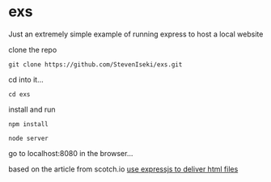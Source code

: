 # exs
Just an extremely simple example of running express to host a local website

clone the repo

`git clone https://github.com/StevenIseki/exs.git`

cd into it...

`cd exs`

install and run

`npm install`

`node server`

go to localhost:8080 in the browser...

based on the article from scotch.io [use expressjs to deliver html files](https://scotch.io/tutorials/use-expressjs-to-deliver-html-files)
